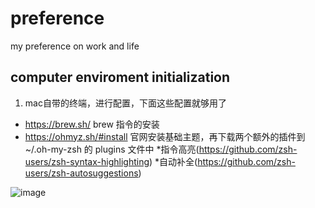 # preference
my preference on work and life

## computer enviroment initialization
1. mac自带的终端，进行配置，下面这些配置就够用了
* https://brew.sh/ brew 指令的安装
* https://ohmyz.sh/#install 官网安装基础主题，再下载两个额外的插件到~/.oh-my-zsh 的 plugins 文件中
 *指令高亮(https://github.com/zsh-users/zsh-syntax-highlighting)
 *自动补全(https://github.com/zsh-users/zsh-autosuggestions)

![image](https://github.com/user-attachments/assets/702d52f0-c65c-4361-a381-400ac049191d)

